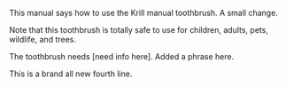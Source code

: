 This manual says how to use the Krill manual toothbrush. A small change.

Note that this toothbrush is totally safe to use for children, adults, pets, wildlife, and trees.

The toothbrush needs [need info here]. Added a phrase here.

This is a brand all new fourth line.